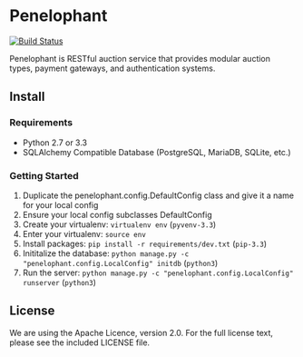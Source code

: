 # Penelophant

[![Build Status](https://travis-ci.org/kevinoconnor7/penelophant.png?branch=master)](https://travis-ci.org/kevinoconnor7/penelophant)

Penelophant is RESTful auction service that provides modular auction types, payment gateways, and authentication systems.

## Install

### Requirements
  * Python 2.7 or 3.3
  * SQLAlchemy Compatible Database (PostgreSQL, MariaDB, SQLite, etc.)

### Getting Started
  1. Duplicate the penelophant.config.DefaultConfig class and give it a
     name for your local config
  2. Ensure your local config subclasses DefaultConfig
  3. Create your virtualenv: ```virtualenv env``` (```pyvenv-3.3```)
  4. Enter your virtualenv: ```source env```
  5. Install packages: ```pip install -r requirements/dev.txt``` (```pip-3.3```)
  6. Inititalize the database: ```python manage.py -c "penelophant.config.LocalConfig" initdb``` (```python3```)
  7. Run the server: ```python manage.py -c "penelophant.config.LocalConfig" runserver``` (```python3```)

## License
We are using the Apache Licence, version 2.0. For the full license
text, please see the included LICENSE file.

